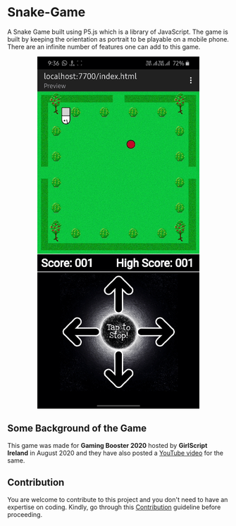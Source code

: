 # Snake-Game
A Snake Game built using P5.js which is a library of JavaScript. The game is built by keeping the orientation as portrait to be playable on a mobile phone. There are an infinite number of features one can add to this game.

<p align="center">
  <img width="368" height="800" src="Game.gif">
</p>

## Some Background of the Game
This game was made for **Gaming Booster 2020** hosted by **GirlScript Ireland** in August 2020 and they have also posted a [YouTube video](https://youtu.be/-MlAVoGSL1U) for the same.

## Contribution
You are welcome to contribute to this project and you don't need to have an expertise on coding. Kindly, go through this [Contribution](Contribution.md) guideline before proceeding.
